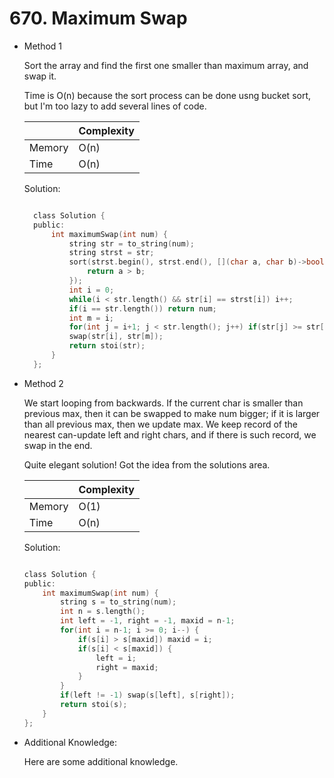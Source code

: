 # 670. Maximum Swap

- Method 1

  Sort the array and find the first one smaller than maximum array, and swap it.

  Time is O(n) because the sort process can be done usng bucket sort, but I'm too lazy to add several lines of code.

  |        | Complexity |
  | ------ | ---------- |
  | Memory | O(n)       |
  | Time   | O(n)       |

  Solution:

  ```h

    class Solution {
    public:
        int maximumSwap(int num) {
            string str = to_string(num);
            string strst = str;
            sort(strst.begin(), strst.end(), [](char a, char b)->bool {
                return a > b;
            });
            int i = 0;
            while(i < str.length() && str[i] == strst[i]) i++;
            if(i == str.length()) return num;
            int m = i;
            for(int j = i+1; j < str.length(); j++) if(str[j] >= str[m]) m = j;
            swap(str[i], str[m]);
            return stoi(str);
        }
    };

  ```

- Method 2

  We start looping from backwards. If the current char is smaller than previous max, then it can be swapped to make num bigger; if it is larger than all previous max, then we update max. We keep record of the nearest can-update left and right chars, and if there is such record, we swap in the end.

  Quite elegant solution! Got the idea from the solutions area.

  |        | Complexity |
  | ------ | ---------- |
  | Memory | O(1)       |
  | Time   | O(n)       |

  Solution:

  ```h

  class Solution {
  public:
      int maximumSwap(int num) {
          string s = to_string(num);
          int n = s.length();
          int left = -1, right = -1, maxid = n-1;
          for(int i = n-1; i >= 0; i--) {
              if(s[i] > s[maxid]) maxid = i;
              if(s[i] < s[maxid]) {
                  left = i;
                  right = maxid;
              }
          }
          if(left != -1) swap(s[left], s[right]);
          return stoi(s);
      }
  };

  ```

- Additional Knowledge:

  Here are some additional knowledge.

<br>
